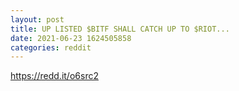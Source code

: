 ```yaml
--- 
layout: post 
title: UP LISTED $BITF SHALL CATCH UP TO $RIOT... 
date: 2021-06-23 1624505858 
categories: reddit 
--- 
```

https://redd.it/o6src2